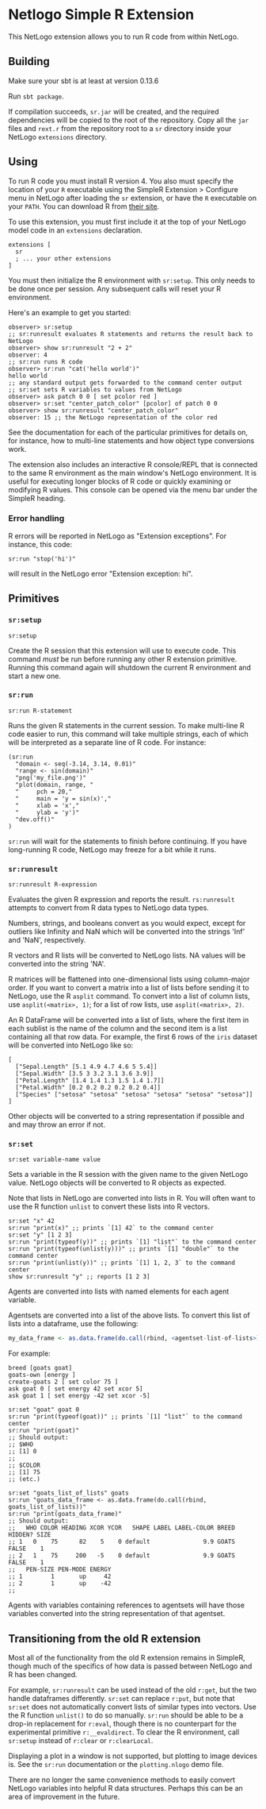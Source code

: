 
# Netlogo Simple R Extension

This NetLogo extension allows you to run R code from within NetLogo.

## Building

Make sure your sbt is at least at version 0.13.6

Run `sbt package`.

If compilation succeeds, `sr.jar` will be created, and the required dependencies will be copied to the root of the repository.  Copy all the `jar` files and `rext.r` from the repository root to a `sr` directory inside your NetLogo `extensions` directory.

## Using

To run R code you must install R version 4.  You also must specify the location of your `R` executable using the SimpleR Extension > Configure menu in NetLogo after loading the `sr` extension, or have the `R` executable on your `PATH`.  You can download R from [their site](https://www.r-project.org/).

To use this extension, you must first include it at the top of your NetLogo model code in an `extensions` declaration.

```netlogo
extensions [
  sr
  ; ... your other extensions
]
```

You must then initialize the R environment with `sr:setup`. This only needs to be done once per session.
Any subsequent calls will reset your R environment.

Here's an example to get you started:

```netlogo
observer> sr:setup
;; sr:runresult evaluates R statements and returns the result back to NetLogo
observer> show sr:runresult "2 + 2"
observer: 4
;; sr:run runs R code
observer> sr:run "cat('hello world')"
hello world
;; any standard output gets forwarded to the command center output
;; sr:set sets R variables to values from NetLogo
observer> ask patch 0 0 [ set pcolor red ]
observer> sr:set "center_patch_color" [pcolor] of patch 0 0
observer> show sr:runresult "center_patch_color"
observer: 15 ;; the NetLogo representation of the color red
```

See the documentation for each of the particular primitives for details on, for instance, how to multi-line statements and how object type conversions work.

The extension also includes an interactive R console/REPL that is connected to the same R environment as the main window's NetLogo environment.
It is useful for executing longer blocks of R code or quickly examining or modifying R values.
This console can be opened via the menu bar under the SimpleR heading.

### Error handling

R errors will be reported in NetLogo as "Extension exceptions". For instance, this code:

```netlogo
sr:run "stop('hi')"
```

will result in the NetLogo error "Extension exception: hi".

## Primitives


### `sr:setup`

```NetLogo
sr:setup
```


Create the R session that this extension will use to execute code.
This command *must* be run before running any other R extension primitive.
Running this command again will shutdown the current R environment and start a new one.



### `sr:run`

```NetLogo
sr:run R-statement
```



Runs the given R statements in the current session.
To make multi-line R code easier to run, this command will take multiple strings, each of which will be interpreted as a separate line of R code.
For instance:

```NetLogo
(sr:run
  "domain <- seq(-3.14, 3.14, 0.01)"
  "range <- sin(domain)"
  "png('my_file.png')"
  "plot(domain, range, "
  "     pch = 20,"
  "     main = 'y = sin(x)',"
  "     xlab = 'x',"
  "     ylab = 'y')"
  "dev.off()"
)
```

`sr:run` will wait for the statements to finish before continuing.
If you have long-running R code, NetLogo may freeze for a bit while it runs.



### `sr:runresult`

```NetLogo
sr:runresult R-expression
```


Evaluates the given R expression and reports the result.
`rs:runresult` attempts to convert from R data types to NetLogo data types.


Numbers, strings, and booleans convert as you would expect, except for outliers like Infinity and NaN which will be converted into the strings 'Inf' and 'NaN', respectively.


R vectors and R lists will be converted to NetLogo lists. NA values will be converted into the string 'NA'.


R matrices will be flattened into one-dimensional lists using column-major order.
If you want to convert a matrix into a list of lists before sending it to NetLogo, use the R `asplit` command.
To convert into a list of column lists, use `asplit(<matrix>, 1)`; for a list of row lists, use `asplit(<matrix>, 2)`.


An R DataFrame will be converted into a list of lists, where the first item in each sublist is the name of the column and the second item is a list containing all that row data.
For example, the first 6 rows of the `iris` dataset will be converted into NetLogo like so:
```NetLogo
[
  ["Sepal.Length" [5.1 4.9 4.7 4.6 5 5.4]]
  ["Sepal.Width" [3.5 3 3.2 3.1 3.6 3.9]]
  ["Petal.Length" [1.4 1.4 1.3 1.5 1.4 1.7]]
  ["Petal.Width" [0.2 0.2 0.2 0.2 0.2 0.4]]
  ["Species" ["setosa" "setosa" "setosa" "setosa" "setosa" "setosa"]]
]
```

Other objects will be converted to a string representation if possible and and may throw an error if not.



### `sr:set`

```NetLogo
sr:set variable-name value
```


Sets a variable in the R session with the given name to the given NetLogo value.
NetLogo objects will be converted to R objects as expected.


Note that lists in NetLogo are converted into lists in R. You will often want to use the R function `unlist` to convert these lists into R vectors.

```NetLogo
sr:set "x" 42
sr:run "print(x)" ;; prints `[1] 42` to the command center
sr:set "y" [1 2 3]
sr:run "print(typeof(y))" ;; prints `[1] "list"` to the command center
sr:run "print(typeof(unlist(y)))" ;; prints `[1] "double"` to the command center
sr:run "print(unlist(y))" ;; prints `[1] 1, 2, 3` to the command center
show sr:runresult "y" ;; reports [1 2 3]
```

Agents are converted into lists with named elements for each agent variable.

Agentsets are converted into a list of the above lists. To convert this list of lists into a dataframe, use the following:

```R
my_data_frame <- as.data.frame(do.call(rbind, <agentset-list-of-lists>))
```

For example:
```NetLogo
breed [goats goat]
goats-own [energy ]
create-goats 2 [ set color 75 ]
ask goat 0 [ set energy 42 set xcor 5]
ask goat 1 [ set energy -42 set xcor -5]

sr:set "goat" goat 0
sr:run "print(typeof(goat))" ;; prints `[1] "list"` to the command center
sr:run "print(goat)"
;; Should output:
;; $WHO
;; [1] 0
;;
;; $COLOR
;; [1] 75
;; (etc.)

sr:set "goats_list_of_lists" goats
sr:run "goats_data_frame <- as.data.frame(do.call(rbind, goats_list_of_lists))"
sr:run "print(goats_data_frame)"
;; Should output:
;;   WHO COLOR HEADING XCOR YCOR   SHAPE LABEL LABEL-COLOR BREED HIDDEN? SIZE
;; 1   0    75      82    5    0 default               9.9 GOATS   FALSE    1
;; 2   1    75     200   -5    0 default               9.9 GOATS   FALSE    1
;;   PEN-SIZE PEN-MODE ENERGY
;; 1        1       up     42
;; 2        1       up    -42
;;
```

Agents with variables containing references to agentsets will have those variables converted into the string representation of that agentset.



## Transitioning from the old R extension

Most all of the functionality from the old R extension remains in SimpleR, though much of the specifics of how data is passed between NetLogo and R has been changed.

For example, `sr:runresult` can be used instead of the old `r:get`, but the two handle dataframes differently.
`sr:set` can replace `r:put`, but note that `sr:set` does not automatically convert lists of similar types into vectors. Use the R function `unlist()` to do so manually.
`sr:run` should be able to be a drop-in replacement for `r:eval`, though there is no counterpart for the experimental primitive `r:__evaldirect`.
To clear the R environment, call `sr:setup` instead of `r:clear` or `r:clearLocal`.

Displaying a plot in a window is not supported, but plotting to image devices is. See the `sr:run` documentation or the `plotting.nlogo` demo file.

There are no longer the same convenience methods to easily convert NetLogo variables into helpful R data structures. Perhaps this can be an area of improvement in the future.

